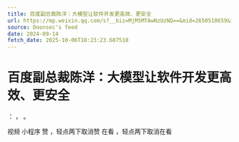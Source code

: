 ```yaml
---
title: 百度副总裁陈洋：大模型让软件开发更高效、更安全
url: https://mp.weixin.qq.com/s?__biz=MjM5MTAwNzUzNQ==&mid=2650510659&idx=1&sn=3b01e197a1dbe2c6da52d37705b62075
source: Doonsec's feed
date: 2024-09-14
fetch_date: 2025-10-06T18:23:23.607510
---
```


# 百度副总裁陈洋：大模型让软件开发更高效、更安全

：
，
。

视频
小程序
赞
，轻点两下取消赞
在看
，轻点两下取消在看